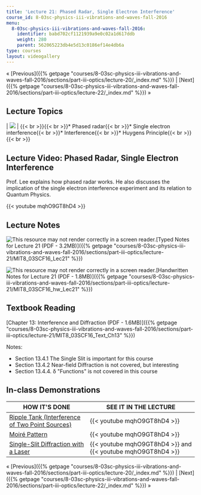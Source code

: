 ```yaml
---
title: 'Lecture 21: Phased Radar, Single Electron Interference'
course_id: 8-03sc-physics-iii-vibrations-and-waves-fall-2016
menu:
  8-03sc-physics-iii-vibrations-and-waves-fall-2016:
    identifier: babd702cf1121939a9e0c02a1d617ddb
    weight: 280
    parent: 562065223db4e5d13c0186ef14e4db6a
type: courses
layout: videogallery
---
```

« [Previous]({{% getpage "courses/8-03sc-physics-iii-vibrations-and-waves-fall-2016/sections/part-iii-optics/lecture-20/_index.md" %}}) | [Next]({{% getpage "courses/8-03sc-physics-iii-vibrations-and-waves-fall-2016/sections/part-iii-optics/lecture-22/_index.md" %}}) »

Lecture Topics
--------------

| ![](https://open-learning-course-data-ci.s3.amazonaws.com/8-03sc-physics-iii-vibrations-and-waves-fall-2016/807fa45446c1646b6b6645350f2b02cb_L21.jpg) | {{< br >}}{{< br >}}*   Phased radar{{< br >}}*   Single electron interference{{< br >}}*   Interference{{< br >}}*   Huygens Principle{{< br >}}{{< br >}} 

Lecture Video: Phased Radar, Single Electron Interference
---------------------------------------------------------

Prof. Lee explains how phased radar works. He also discusses the implication of the single electron interference experiment and its relation to Quantum Physics.

{{< youtube mqhO9GT8hD4 >}}

Lecture Notes
-------------

![This resource may not render correctly in a screen reader.](/images/inacessible.gif)[Typed Notes for Lecture 21 (PDF - 3.2MB)]({{% getpage "courses/8-03sc-physics-iii-vibrations-and-waves-fall-2016/sections/part-iii-optics/lecture-21/MIT8_03SCF16_Lec21" %}})

![This resource may not render correctly in a screen reader.](/images/inacessible.gif)[Handwritten Notes for Lecture 21 (PDF - 1.8MB)]({{% getpage "courses/8-03sc-physics-iii-vibrations-and-waves-fall-2016/sections/part-iii-optics/lecture-21/MIT8_03SCF16_hw_Lec21" %}})

Textbook Reading
----------------

[Chapter 13: Interference and Diffraction (PDF - 1.6MB)]({{% getpage "courses/8-03sc-physics-iii-vibrations-and-waves-fall-2016/sections/part-iii-optics/lecture-21/MIT8_03SCF16_Text_Ch13" %}}) 

Notes:

*   Section 13.4.1 The Single Slit is important for this course
*   Section 13.4.2 Near-field Diffraction is not covered, but interesting
*   Section 13.4.4. δ "Functions" is not covered in this course

In-class Demonstrations
-----------------------

| HOW IT'S DONE | SEE IT IN THE LECTURE |
| --- | --- |
| [Ripple Tank (Interference of Two Point Sources)](http://tsgphysics.mit.edu/front/?page=demo.php&letnum=P%201&show=0) | {{< youtube mqhO9GT8hD4 >}} |
| [Moiré Pattern](http://tsgphysics.mit.edu/front/?page=demo.php&letnum=P%202&show=0) | {{< youtube mqhO9GT8hD4 >}} |
| [Single-Slit Diffraction with a Laser](http://tsgphysics.mit.edu/front/?page=demo.php&letnum=Q%202&show=0) | {{< youtube mqhO9GT8hD4 >}} and {{< youtube mqhO9GT8hD4 >}} 

« [Previous]({{% getpage "courses/8-03sc-physics-iii-vibrations-and-waves-fall-2016/sections/part-iii-optics/lecture-20/_index.md" %}}) | [Next]({{% getpage "courses/8-03sc-physics-iii-vibrations-and-waves-fall-2016/sections/part-iii-optics/lecture-22/_index.md" %}}) »